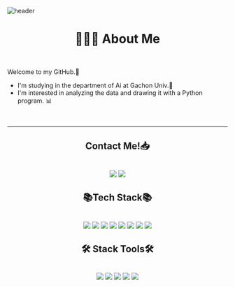 

![header](https://capsule-render.vercel.app/api?type=waving&color=A3DCBE&height=300&section=header&text=Welcome!%20&fontSize=90)

<h1 align="center"> 👩🏻‍💻 About Me </h1> <br>

Welcome to my GitHub.🫶 
* I'm studying in the department of Ai at Gachon Univ.🥰
* I'm interested in analyzing the data and drawing it with a Python program. 📊

<br>
<hr>
<h2 align="center">Contact Me!📥</h2><br>
<div align="center"><img src="https://img.shields.io/badge/tia510@gachon.ac.kr-white?style=flat&logo=Gmail"/></a>
<img src="https://img.shields.io/badge/
chae0510-11B48A?style=flat&logo=flat&logoColor=white&link=[https://velog.io/@chae0510](https://velog.io/@chae0510)"/></a>

<h2 align="center">📚Tech Stack📚</h2> <br>
<div align="center"> <img src="https://img.shields.io/badge/Python-3766AB?style=flat&logo=Python&logoColor=white"/></a> <img src="https://img.shields.io/badge/Java-red?style=flat&logo=Java&logoColor=white"/></a> <img src="https://img.shields.io/badge/C-A8B9CC?style=flat&logo=C&logoColor=white"/></a> <img src="https://img.shields.io/badge/C++-00599C?style=flat&logo=C%2B%2B&logoColor=white"/></a> <img src="https://img.shields.io/badge/MySQL-4479A1?style=flat&logo=MYSQL&logoColor=white"/></a> <img src="https://img.shields.io/badge/Firebase-FFCA28?style=flat&logo=Firebase&logoColor=white"/></a> <img src="https://img.shields.io/badge/Flutter-02569B?style=flat&logo=Flutter&logoColor=white"/></a> <img src="https://img.shields.io/badge/HTML-E34F26?style=flat&logo=HTML5&logoColor=white"/></a>


<h2 align="center">🛠️ Stack Tools🛠️ </h2> <br>
<div align="center"> <img src="https://img.shields.io/badge/VScode-007ACC?style=flat&logo=VisualStudioCode&logoColor=white"/></a>  <img src="https://img.shields.io/badge/IntelliJ-000000?style=flat&logo=IntelliJ IDEA&logoColor=white"/></a>   
<img src="https://img.shields.io/badge/Anaconda-44A833?style=flat&logo=Anaconda&logoColor=white"/></a>   <img src="https://img.shields.io/badge/Android Studio-3DDC84?style=flat&logo=Android Studio&logoColor=white"/></a>    <img src="https://img.shields.io/badge/Xcode-147EFB?style=flat&logo=Xcode&logoColor=white"/></a>   
